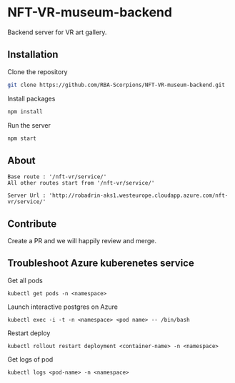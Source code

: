 # NFT-VR-museum-backend

Backend server for VR art gallery.

## Installation

Clone the repository

```bash
git clone https://github.com/RBA-Scorpions/NFT-VR-museum-backend.git
```

Install packages

```bash
npm install
```

Run the server

```bash
npm start
```

## About

```
Base route : '/nft-vr/service/'
All other routes start from '/nft-vr/service/'

Server Url : 'http://robadrin-aks1.westeurope.cloudapp.azure.com/nft-vr/service/'
```

## Contribute

Create a PR and we will happily review and merge.

## Troubleshoot Azure kuberenetes service

Get all pods

```
kubectl get pods -n <namespace>
```

Launch interactive postgres on Azure

```
kubectl exec -i -t -n <namespace> <pod name> -- /bin/bash
```

Restart deploy

```
kubectl rollout restart deployment <container-name> -n <namespace>
```

Get logs of pod

```
kubectl logs <pod-name> -n <namespace>
```
